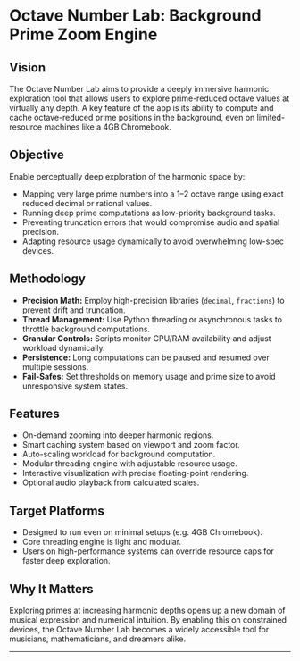 # Octave Number Lab: Background Prime Zoom Engine

## Vision

The Octave Number Lab aims to provide a deeply immersive harmonic exploration tool that allows users to explore prime-reduced octave values at virtually any depth. A key feature of the app is its ability to compute and cache octave-reduced prime positions in the background, even on limited-resource machines like a 4GB Chromebook.

## Objective

Enable perceptually deep exploration of the harmonic space by:
- Mapping very large prime numbers into a 1–2 octave range using exact reduced decimal or rational values.
- Running deep prime computations as low-priority background tasks.
- Preventing truncation errors that would compromise audio and spatial precision.
- Adapting resource usage dynamically to avoid overwhelming low-spec devices.

## Methodology

- **Precision Math:** Employ high-precision libraries (`decimal`, `fractions`) to prevent drift and truncation.
- **Thread Management:** Use Python threading or asynchronous tasks to throttle background computations.
- **Granular Controls:** Scripts monitor CPU/RAM availability and adjust workload dynamically.
- **Persistence:** Long computations can be paused and resumed over multiple sessions.
- **Fail-Safes:** Set thresholds on memory usage and prime size to avoid unresponsive system states.

## Features

- On-demand zooming into deeper harmonic regions.
- Smart caching system based on viewport and zoom factor.
- Auto-scaling workload for background computation.
- Modular threading engine with adjustable resource usage.
- Interactive visualization with precise floating-point rendering.
- Optional audio playback from calculated scales.

## Target Platforms

- Designed to run even on minimal setups (e.g. 4GB Chromebook).
- Core threading engine is light and modular.
- Users on high-performance systems can override resource caps for faster deep exploration.

## Why It Matters

Exploring primes at increasing harmonic depths opens up a new domain of musical expression and numerical intuition. By enabling this on constrained devices, the Octave Number Lab becomes a widely accessible tool for musicians, mathematicians, and dreamers alike.

---

